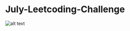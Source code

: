 # July-Leetcoding-Challenge

![alt text](https://miro.medium.com/max/2676/1*RnkwfDe49ZMbjLWniAbY3g.jpeg)
